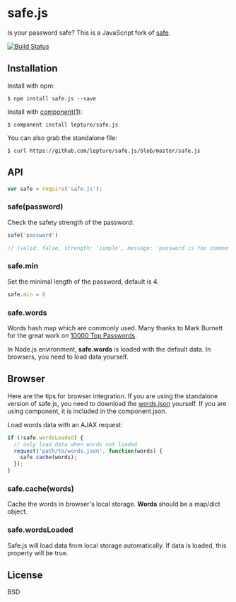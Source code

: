 # safe.js

Is your password safe? This is a JavaScript fork of [safe](https://github.com/lepture/safe).

[![Build Status](https://travis-ci.org/lepture/safe.js.png?branch=master)](https://travis-ci.org/lepture/safe.js)

## Installation

Install with npm:

    $ npm install safe.js --save

Install with [component(1)](http://component.io):

    $ component install lepture/safe.js

You can also grab the standalone file:

    $ curl https://github.com/lepture/safe.js/blob/master/safe.js

## API

```js
var safe = require('safe.js');
```

### safe(password)

Check the safety strength of the password:

```js
safe('password')

// {valid: false, strength: 'simple', message: 'password is too common'}
```

### safe.min

Set the minimal length of the password, default is 4.

```js
safe.min = 6
```


### safe.words

Words hash map which are commonly used. Many thanks to Mark Burnett for
the great work on [10000 Top Passwords](https://xato.net/passwords/more-top-worst-passwords/).

In Node.js environment, **safe.words** is loaded with the default data.
In browsers, you need to load data yourself.


## Browser

Here are the tips for browser integration. If you are using the standalone
version of safe.js, you need to download the [words.json](https://github.com/lepture/safe.js/blob/master/lib/words.json) yourself. If you are using component, it is included in the component.json.

Load words data with an AJAX request:

```js
if (!safe.wordsLoaded) {
  // only load data when words not loaded
  request('path/to/words.json', function(words) {
    safe.cache(words);
  });
}
```

### safe.cache(words)

Cache the words in browser's local storage. **Words** should be a map/dict object.

### safe.wordsLoaded

Safe.js will load data from local storage automatically. If data is loaded, this property will be true.

## License

BSD
